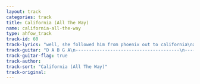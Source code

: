 ```yaml
---
layout: track
categories: track
title: California (All The Way)
name: california-all-the-way
type: ahfow_track
track-id: 60
track-lyrics: "well, she followed him from phoenix out to california\nand then she passed out on the bed\nand all the little things he never even asked her for\nshe simply smiled and shook her head\n\nwhy can't we smile just like we used to\nwhy don't you figure anymore\nwhy has my sympathy now turned to malice\nit doesn't matter any more\n\nand now i realize i'm livin' like a trucker does\nalthough i haven't got the belly\nand though she followed me to california all the way\ni only wanna watch the telly\n\nwhy can't we smile just like we used to\nwhy don't you figure anymore\nwhy has my sympathy now turned to malice\nit doesn't matter any more\n\nhe asked her please stop quotin' rod mc kuen in your post cards\ncan't understand it anymore\nand if your gonna read your poetry aloud to me\ni'll have to show you to the door\n\nwhy can't we smile just like we used to\nwhy don't you figure anymore\nwhy has my sympathy now turned to malice\nit doesn't matter any more"
track-guitar: "D A B G A\n---------------------------------------\n---------------------------------------\n-11--11--11--6--6--6--7--7--7--4--6----\n-12--12--12--7--7--7--9--9--9--5--7----\n---------------------------------------\n---------------------------------------\n(provided by brad)\n\nalternative version\nD A Bm G A\nalso i have a bit of the solo, with the capo on 2 and the fret numbers listed normally\nstring 6---------11---------------------------------------\nstring 5-------------11-----8-9-8-9-8-9-8-----------------\n\nalternative version #2 - provided by Seth Samuals\nIntro:\n (Guitar 1)\nRiff 1: (repeat 4 times)  riff 2: (repeat twice)\n  D     A     D       G A   \ne-5-5-5-5-5-5---------3-5-|---5-3-2-3-2-3-5---5-3-2-3-2-0-\nb-7-7-7-5-5-5---5h7---3-5-|-3---------------3-------------\ng-7-7-7-6-6-6-7-----7-4-6-|-------------------------------\nd---------------------5-7-|-------------------------------\na-------------------------|-------------------------------\nE-------------------------|-------------------------------\n             \n\n(Guitar 2)\n                         Main riff (play twice)\n                          D     A       D       G A    \ne-----------------------|-2-2-2-0-0-0-0-2-2-2-2-3-0-\nb-----------------------|-3-3-3-2-2-2-2-3-3-3-3-0-2-\ng-----------------------|-2-2-2-2-2-2-2-2-2-2-2-0-2-\nd-----------------------|-0-0-0-2-2-2-2-0-0-0-0-0-2-\na-----------------------|-------0-0-0-0---------2-0-\nE-----------------------|-----------------------3---\n                             /    /     \nverse 1:\nGuitar 1 - riff 1\n         D                 A              D   G A\nwell she followed him from Phoenix out to Califor...\nD            A                 D   G A\nand then she passed out on the bed\nD           A                D          G         A\nand all the little things he never even asked her for\nD          A                    D    G A\nshe simply smiled and shook her head\nChorus:\nGuitar 1 - riff 2\nGuitar 2 - main riff\nwhy can't we smile just like we used to?\nwhy don't you figure anymore?\nwhy has my simpathy now turned to malice?\nit doesn't matter anymore.\nverse 2:\nGuitar 1 - riff 1\nand now I realize I'm livin' like a trucker does\nalthough I haven't got the belly\nand though she followed me to California all the way\nI only wanna watch the telly\n(chorus)\nbridge:\nGuitar 1:\npart 1:\ne-0h2h5-2-3-2h3-5-0---0h1-0---0---5-2h5-3-3-2-3-5-----0-2-2-3-5-5-7-5-7-5-7-5\nb-------------------3-------3---3-----------------3-3------------------------\ng----------------------------------------------------------------------------\nd----------------------------------------------------------------------------\na----------------------------------------------------------------------------\nE----------------------------------------------------------------------------\npart 2:  \ne-7-5-|-7---9----14----15-14----7---9----14----14h15h17-15-14----7---9----14--\nb-----|---8---10----15-------15---8---10----15----------------15---8---10-----\ng-----|-----------------------------------------------------------------------\nd-----|-----------------------------------------------------------------------\na-----|-----------------------------------------------------------------------\nE-----|-----------------------------------------------------------------------\ne-------15-14----7---9----14-14-14-14-14-\nb-15-15-------15---8---10-15-15-15-15-15-\ng----------------------------------------\nd----------------------------------------\na----------------------------------------\nE----------------------------------------\n\nGuitar 2:\nMain riff until part 2, then:\n  (repeat 4 times, rhythm slightly different on 4th)\n  G   A   D\ne-3-3-0-0-2-2-2-2-\nb-0-0-2-2-3-3-3-3-\ng-0-0-2-2-2-2-2-2-\nd-0-0-2-2-0-0-0-0-\na-2-2-0-0---------\nE-3-3-------------\n         \nVerse 3:\nGuitar 1 - riff 1\nhe asked her please stop quotin' Rod McKuen in your postcards\ncan't understand it anymore\nand if you're gonna read your poetry aloud to me,\nI'll have to show you to the door\n(chorus)\nguitar 1 solo:\ne---5-7-10-12-10-------------10-12-10-12-14-12-10-12-10-12-12-12-12-12-10----\nb-3--------------------10-12----------------------------------------------14-\ng----------------11h12-------------------------------------------------------\nd----------------------------------------------------------------------------\na----------------------------------------------------------------------------\nE----------------------------------------------------------------------------\ne-------------------------------------------------10-------------------10----\nb-12-10----------10-------------------------10-12----12-12b13-12-12b13----12-\ng-------12-11-12----12-11-------------11-12----------------------------------\nd-------------------------12-12-10-12----------------------------------------\na----------------------------------------------------------------------------\nE----------------------------------------------------------------------------\ne-10-10-12-12-12-10----10-------------------10-10-10----10-12-12-12-12-12h14-\nb-------------------14----14-10-12-10-12-14----------14----------------------\ng----------------------------------------------------------------------------\nd----------------------------------------------------------------------------\na----------------------------------------------------------------------------\nE----------------------------------------------------------------------------\ne-14-14-12-12-12-10-10-10-------------------------------------------------|\nb-------------------------14-10-10h12-12p10-10h12-12p10-12-10-12-10-12-10-|\ng-------------------------------------------------------------------------|\nd-------------------------------------------------------------------------|\na-------------------------------------------------------------------------|\nE-------------------------------------------------------------------------|\nend:\nGuitar 1: (repeat about 35 times)\ne-5-\nb-7-\ng-7-\nd---\na---\nE---\nGuitar 2 - main riff the whole time, end on D\n(provided by Seth Samuals)"
track-guitar-flag: true
track-author: 
track-sort: "California (All The Way)"
track-original: 
---
```

